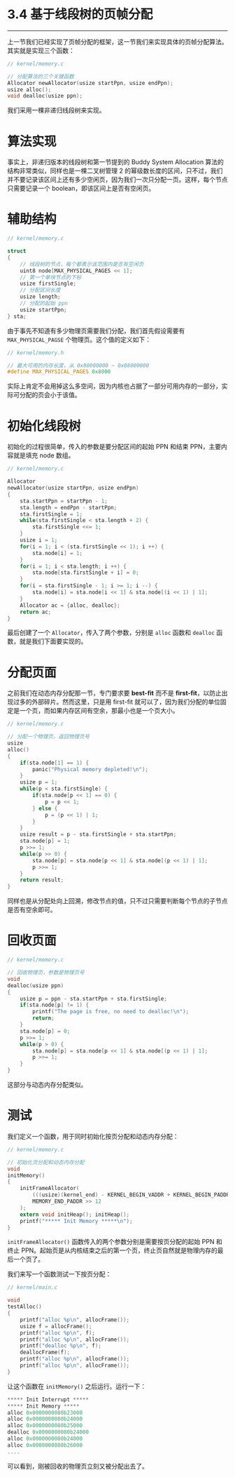 # 3.4 基于线段树的页帧分配

----

上一节我们已经实现了页帧分配的框架，这一节我们来实现具体的页帧分配算法。其实就是实现三个函数：

```c
// kernel/memory.c

// 分配算法的三个关键函数
Allocator newAllocator(usize startPpn, usize endPpn);
usize alloc();
void dealloc(usize ppn);
```

我们采用一棵非递归线段树来实现。

# 算法实现

事实上，非递归版本的线段树和第一节提到的 Buddy System Allocation 算法的结构非常类似，同样也是一棵二叉树管理 2 的幂级数长度的区间，只不过，我们并不要记录该区间上还有多少空闲页，因为我们一次只分配一页。这样，每个节点只需要记录一个 boolean，即该区间上是否有空闲页。

# 辅助结构

```c
// kernel/memory.c

struct
{
    // 线段树的节点，每个都表示该范围内是否有空闲页
    uint8 node[MAX_PHYSICAL_PAGES << 1];
    // 第一个单块节点的下标
    usize firstSingle;
    // 分配区间长度
    usize length;
    // 分配的起始 ppn
    usize startPpn;
} sta;
```

由于事先不知道有多少物理页需要我们分配，我们首先假设需要有 `MAX_PHYSICAL_PAGSE` 个物理页。这个值的定义如下：

```c
// kernel/memory.h

// 最大可用的内存长度，从 0x80000000 ~ 0x88000000
#define MAX_PHYSICAL_PAGES 0x8000
```

实际上肯定不会用掉这么多空间，因为内核也占据了一部分可用内存的一部分，实际可分配的页会小于该值。

# 初始化线段树

初始化的过程很简单，传入的参数是要分配区间的起始 PPN 和结束 PPN，主要内容就是填充 node 数组。

```c
// kernel/memory.c

Allocator
newAllocator(usize startPpn, usize endPpn)
{
    sta.startPpn = startPpn - 1;
    sta.length = endPpn - startPpn;
    sta.firstSingle = 1;
    while(sta.firstSingle < sta.length + 2) {
        sta.firstSingle <<= 1;
    }
    usize i = 1;
    for(i = 1; i < (sta.firstSingle << 1); i ++) {
        sta.node[i] = 1;
    }
    for(i = 1; i < sta.length; i ++) {
        sta.node[sta.firstSingle + i] = 0;
    }
    for(i = sta.firstSingle - 1; i >= 1; i --) {
        sta.node[i] = sta.node[i << 1] & sta.node[(i << 1) | 1];
    }
    Allocator ac = {alloc, dealloc};
    return ac;
}
```

最后创建了一个 `Allocator`，传入了两个参数，分别是 `alloc` 函数和 `dealloc` 函数，就是我们下面要实现的。

# 分配页面

之前我们在动态内存分配那一节，专门要求要 **best-fit** 而不是 **first-fit**，以防止出现过多的外部碎片。然而这里，只是用 first-fit 就可以了，因为我们分配的单位固定是一个页，而如果内存区间有空余，那最小也是一个页大小。

```c
// kernel/memory.c

// 分配一个物理页，返回物理页号
usize
alloc()
{
    if(sta.node[1] == 1) {
        panic("Physical memory depleted!\n");
    }
    usize p = 1;
    while(p < sta.firstSingle) {
        if(sta.node[p << 1] == 0) {
            p = p << 1;
        } else {
            p = (p << 1) | 1;
        }
    }
    usize result = p - sta.firstSingle + sta.startPpn;
    sta.node[p] = 1;
    p >>= 1;
    while(p >> 0) {
        sta.node[p] = sta.node[p << 1] & sta.node[(p << 1) | 1];
        p >>= 1;
    }
    return result;
}
```

同样也是从分配处向上回溯，修改节点的值，只不过只需要判断每个节点的子节点是否有空余即可。

# 回收页面

```c
// kernel/memory.c

// 回收物理页，参数是物理页号
void
dealloc(usize ppn)
{
    usize p = ppn - sta.startPpn + sta.firstSingle;
    if(sta.node[p] != 1) {
        printf("The page is free, no need to dealloc!\n");
        return;
    }
    sta.node[p] = 0;
    p >>= 1;
    while(p > 0) {
        sta.node[p] = sta.node[p << 1] & sta.node[(p << 1) | 1];
        p >>= 1;
    }
}
```

这部分与动态内存分配类似。

# 测试

我们定义一个函数，用于同时初始化按页分配和动态内存分配：

```c
// kernel/memory.c

// 初始化页分配和动态内存分配
void
initMemory()
{
    initFrameAllocator(
        (((usize)(kernel_end) - KERNEL_BEGIN_VADDR + KERNEL_BEGIN_PADDR) >> 12) + 1,
        MEMORY_END_PADDR >> 12
    );
    extern void initHeap(); initHeap();
    printf("***** Init Memory *****\n");
}
```

`initFrameAllocator()` 函数传入的两个参数分别是需要按页分配的起始 PPN 和终止 PPN。起始页是从内核结束之后的第一个页，终止页自然就是物理内存的最后一个页了。

我们来写一个函数测试一下按页分配：

```c
// kernel/main.c

void
testAlloc()
{
    printf("alloc %p\n", allocFrame());
    usize f = allocFrame();
    printf("alloc %p\n", f);
    printf("alloc %p\n", allocFrame());
    printf("dealloc %p\n", f);
    deallocFrame(f);
    printf("alloc %p\n", allocFrame());
    printf("alloc %p\n", allocFrame());
}
```

让这个函数在 `initMemory()` 之后运行。运行一下：

```c
***** Init Interrupt *****
***** Init Memory *****
alloc 0x0000000080b23000
alloc 0x0000000080b24000
alloc 0x0000000080b25000
dealloc 0x0000000080b24000
alloc 0x0000000080b24000
alloc 0x0000000080b26000
....
```

可以看到，刚被回收的物理页立刻又被分配出去了。
